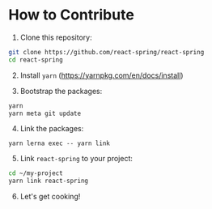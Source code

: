 # How to Contribute

1. Clone this repository:

```sh
git clone https://github.com/react-spring/react-spring
cd react-spring
```

2. Install `yarn` (https://yarnpkg.com/en/docs/install)

3. Bootstrap the packages:

```sh
yarn
yarn meta git update
```

4. Link the packages:

```
yarn lerna exec -- yarn link
```

5. Link `react-spring` to your project:

```sh
cd ~/my-project
yarn link react-spring
```

6. Let's get cooking!
